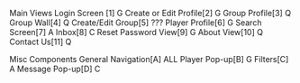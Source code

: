 Main Views
Login Screen [1] 		      G
Create or Edit Profile[2]	G
Group Profile[3] 		      Q
Group Wall[4] 			      Q
Create/Edit Group[5]		???
Player Profile[6]		      G
Search Screen[7]		      A
Inbox[8]			            C
Reset Password View[9]		G
About View[10]			      Q
Contact Us[11]			      Q  

Misc Components
General Navigation[A]		  ALL
Player Pop-up[B]		      G
Filters[C]			          A
Message Pop-up[D]		      C

